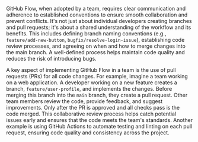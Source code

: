 GitHub Flow, when adopted by a team, requires clear communication and adherence to established conventions to ensure smooth collaboration and prevent conflicts. It's not just about individual developers creating branches and pull requests; it's about a shared understanding of the workflow and its benefits. This includes defining branch naming conventions (e.g., `feature/add-new-button`, `bugfix/resolve-login-issue`), establishing code review processes, and agreeing on when and how to merge changes into the main branch. A well-defined process helps maintain code quality and reduces the risk of introducing bugs.

A key aspect of implementing GitHub Flow in a team is the use of pull requests (PRs) for all code changes. For example, imagine a team working on a web application. A developer working on a new feature creates a branch, `feature/user-profile`, and implements the changes. Before merging this branch into the `main` branch, they create a pull request. Other team members review the code, provide feedback, and suggest improvements. Only after the PR is approved and all checks pass is the code merged. This collaborative review process helps catch potential issues early and ensures that the code meets the team's standards. Another example is using GitHub Actions to automate testing and linting on each pull request, ensuring code quality and consistency across the project.